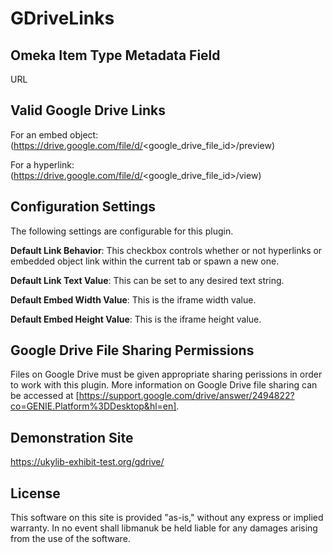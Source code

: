 # GDriveLinks

## Omeka Item Type Metadata Field

URL

## Valid Google Drive Links

For an embed object: (https://drive.google.com/file/d/<google_drive_file_id>/preview)

For a hyperlink: (https://drive.google.com/file/d/<google_drive_file_id>/view)

## Configuration Settings

The following settings are configurable for this plugin.

**Default Link Behavior**: This checkbox controls whether or not hyperlinks or embedded object link within the current tab or spawn a new one.

**Default Link Text Value**: This can be set to any desired text string.

**Default Embed Width Value**:  This is the iframe width value.

**Default Embed Height Value**:  This is the iframe height value.

## Google Drive File Sharing Permissions

Files on Google Drive must be given appropriate sharing perissions in order to work with this plugin.  More information on Google Drive file sharing can be accessed at [https://support.google.com/drive/answer/2494822?co=GENIE.Platform%3DDesktop&hl=en].

## Demonstration Site

https://ukylib-exhibit-test.org/gdrive/

## License
This software on this site is provided "as-is," without any express or implied warranty. In no event shall libmanuk be held liable for any damages arising from the use of the software.
